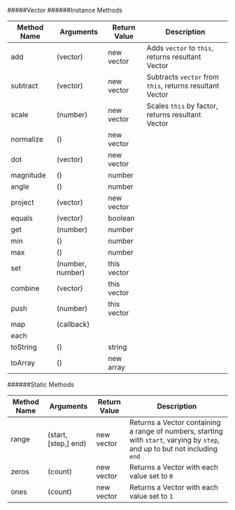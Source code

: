 #####Vector
######Instance Methods

Method Name           | Arguments                 | Return Value            | Description
----------------------|---------------------------|-------------------------|------------
add                   | (vector)                  | new vector              | Adds `vector` to `this`, returns resultant Vector
subtract              | (vector)                  | new vector              | Subtracts `vector` from `this`, returns resultant Vector
scale                 | (number)                  | new vector              | Scales `this` by factor, returns resultant Vector
normalize             | ()                        | new vector              |
dot                   | (vector)                  | new vector              |
magnitude             | ()                        | number                  |
angle                 | ()                        | number                  |
project               | (vector)                  | new vector              |
equals                | (vector)                  | boolean                 |
get                   | (number)                  | number                  |
min                   | ()                        | number                  |
max                   | ()                        | number                  |
set                   | (number, number)          | this vector             |
combine               | (vector)                  | this vector             |
push                  | (number)                  | this vector             |
map                   | (callback)                |                         |
each                  |                           |                         |
toString              | ()                        | string                  |
toArray               | ()                        | new array               |

######Static Methods

Method Name           | Arguments                 | Return Value            | Description
----------------------|---------------------------|-------------------------|-------------
range                 | (start, [step,]  end)     | new vector              | Returns a Vector containing a range of numbers, starting with `start`, varying by `step`, and up to but not including `end`
zeros                 | (count)                   | new vector              | Returns a Vector with each value set to `0`
ones                  | (count)                   | new vector              | Returns a Vector with each value set to `1`
